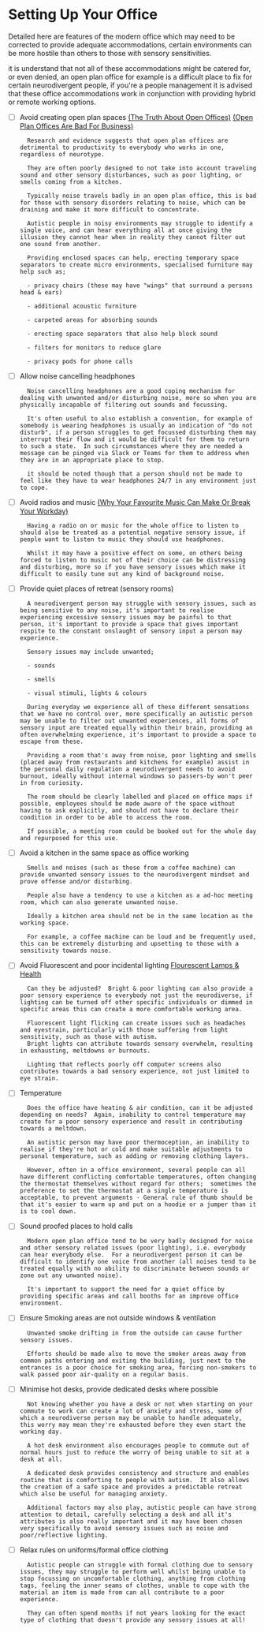 # Setting Up Your Office

Detailed here are features of the modern office which may need to be corrected to provide adequate accommodations, certain environments can be more hostile than others to those with sensory sensitivities.

it is understand that not all of these accommodations might be catered for, or even denied, an open plan office for example is a difficult place to fix for certain neurodivergent people, if you're a people management it is advised that these office accommodations work in conjunction with providing hybrid or remote working options.

- [ ] Avoid creating open plan spaces <a href="https://hbr.org/2019/11/the-truth-about-open-offices">(The Truth About Open Offices)</a> <a href="https://www.bi.edu/research/business-review/articles/2023/02/open-plan-offices-are-bad-for-business/">(Open Plan Offices Are Bad For Business)</a>        

        Research and evidence suggests that open plan offices are detrimental to productivity to everybody who works in one, regardless of neurotype.

        They are often poorly designed to not take into account traveling sound and other sensory disturbances, such as poor lighting, or smells coming from a kitchen.

        Typically noise travels badly in an open plan office, this is bad for those with sensory disorders relating to noise, which can be draining and make it more difficult to concentrate.

        Autistic people in noisy environments may struggle to identify a single voice, and can hear everything all at once giving the illusion they cannot hear when in reality they cannot filter out one sound from another.

        Providing enclosed spaces can help, erecting temporary space separators to create micro environments, specialised furniture may help such as;

        - privacy chairs (these may have "wings" that surround a persons head & ears)

        - additional acoustic furniture

        - carpeted areas for absorbing sounds

        - erecting space separators that also help block sound

        - filters for monitors to reduce glare

        - privacy pods for phone calls

- [ ] Allow noise cancelling headphones

        Noise cancelling headphones are a good coping mechanism for dealing with unwanted and/or disturbing noise, more so when you are physically incapable of filtering out sounds and focussing.

        It's often useful to also establish a convention, for example of somebody is wearing headphones is usually an indication of "do not disturb", if a person struggles to get focussed disturbing them may interrupt their flow and it would be difficult for them to return to such a state.  In such circumstances where they are needed a message can be pinged via Slack or Teams for them to address when they are in an appropriate place to stop.

        it should be noted though that a person should not be made to feel like they have to wear headphones 24/7 in any environment just to cope.

- [ ] Avoid radios and music <a href="https://www.forbes.com/sites/benjaminlaker/2024/08/02/why-your-favorite-music-can-make-or-break-your-workday/">(Why Your Favourite Music Can Make Or Break Your Workday)</a>

        Having a radio on or music for the whole office to listen to should also be treated as a potential negative sensory issue, if people want to listen to music they should use headphones.

        Whilst it may have a positive effect on some, on others being forced to listen to music not of their choice can be distressing and disturbing, more so if you have sensory issues which make it difficult to easily tune out any kind of background noise.

- [ ] Provide quiet places of retreat (sensory rooms)

        A neurodivergent person may struggle with sensory issues, such as being sensitive to any noise, it's important to realise experiencing excessive sensory issues may be painful to that person, it's important to provide a space that gives important respite to the constant onslaught of sensory input a person may experience.

        Sensory issues may include unwanted;

        - sounds

        - smells

        - visual stimuli, lights & colours

        During everyday we experience all of these different sensations that we have no control over, more specifically an autistic person may be unable to filter out unwanted experiences, all forms of sensory input are treated equally within their brain, providing an often overwhelming experience, it's important to provide a space to escape from these.

        Providing a room that's away from noise, poor lighting and smells (placed away from restaurants and kitchens for example) assist in the personal daily regulation a neurodivergent needs to avoid burnout, ideally without internal windows so passers-by won't peer in from curiosity.

        The room should be clearly labelled and placed on office maps if possible, employees should be made aware of the space without having to ask explicitly, and should not have to declare their condition in order to be able to access the room.

        If possible, a meeting room could be booked out for the whole day and repurposed for this use.

- [ ] Avoid a kitchen in the same space as office working

        Smells and noises (such as those from a coffee machine) can provide unwanted sensory issues to the neurodivergent mindset and prove offense and/or disturbing.

        People also have a tendency to use a kitchen as a ad-hoc meeting room, which can also generate unwanted noise.

        Ideally a kitchen area should not be in the same location as the working space.

        For example, a coffee machine can be loud and be frequently used, this can be extremely disturbing and upsetting to those with a sensitivity towards noise.

- [ ] Avoid Fluorescent and poor incidental lighting <a href="https://en.wikipedia.org/wiki/Fluorescent_lamps_and_health">Flourescent Lamps & Health</a>

        Can they be adjusted?  Bright & poor lighting can also provide a poor sensory experience to everybody not just the neurodiverse, if lighting can be turned off other specific individuals or dimmed in specific areas this can create a more comfortable working area.

        Fluorescent light flicking can create issues such as headaches and eyestrain, particularly with those suffering from light sensitivity, such as those with autism.
        Bright lights can attribute towards sensory overwhelm, resulting in exhausting, meltdowns or burnouts.

        Lighting that reflects poorly off computer screens also contributes towards a bad sensory experience, not just limited to eye strain.

- [ ] Temperature

        Does the office have heating & air condition, can it be adjusted depending on needs?  Again, inability to control temperature may create for a poor sensory experience and result in contributing towards a meltdown.

        An autistic person may have poor thermoception, an inability to realise if they're hot or cold and make suitable adjustments to personal temperature, such as adding or removing clothing layers.

        However, often in a office environment, several people can all have different conflicting comfortable temperatures, often changing the thermostat themselves without regard for others;  sometimes the preference to set the thermostat at a single temperature is acceptable, to prevent arguments - General rule of thumb should be that it's easier to warm up and put on a hoodie or a jumper than it is to cool down. 

- [ ] Sound proofed places to hold calls

        Modern open plan office tend to be very badly designed for noise and other sensory related issues (poor lighting), i.e. everybody can hear everybody else.  For a neurodivergent person it can be difficult to identify one voice from another (all noises tend to be treated equally with no ability to discriminate between sounds or zone out any unwanted noise).

        It's important to support the need for a quiet office by providing specific areas and call booths for an improve office environment.

- [ ] Ensure Smoking areas are not outside windows & ventilation

        Unwanted smoke drifting in from the outside can cause further sensory issues.

        Efforts should be made also to move the smoker areas away from common paths entering and exiting the building, just next to the entrances is a poor choice for smoking area, forcing non-smokers to walk passed poor air-quality on a regular basis.

- [ ] Minimise hot desks, provide dedicated desks where possible
        
        Not knowing whether you have a desk or not when starting on your commute to work can create a lot of anxiety and stress, some of which a neurodiverse person may be unable to handle adequately, this worry may mean they're exhausted before they even start the working day.

        A hot desk environment also encourages people to commute out of normal hours just to reduce the worry of being unable to sit at a desk at all.

        A dedicated desk provides consistency and structure and enables routine that is comforting to people with autism.  It also allows the creation of a safe space and provides a predictable retreat which also be useful for managing anxiety.
        
        Additional factors may also play, autistic people can have strong attention to detail, carefully selecting a desk and all it's attributes is also really important and it may have been chosen very specifically to avoid sensory issues such as noise and poor/reflective lighting. 

- [ ] Relax rules on uniforms/formal office clothing

        Autistic people can struggle with formal clothing due to sensory issues, they may struggle to perform well whilst being unable to stop focussing on uncomfortable clothing, anything from clothing tags, feeling the inner seams of clothes, unable to cope with the material an item is made from can all contribute to a poor experience.  
        
        They can often spend months if not years looking for the exact type of clothing that doesn't provide any sensory issues at all!

